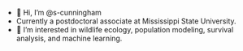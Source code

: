 - 👋 Hi, I’m @s-cunningham
- Currently a postdoctoral associate at Mississippi State University. 
- 👀 I’m interested in wildlife ecology, population modeling, survival analysis, and machine learning. 


<!---
s-cunningham/s-cunningham is a ✨ special ✨ repository because its `README.md` (this file) appears on your GitHub profile.
You can click the Preview link to take a look at your changes.
- 💞️ I’m looking to collaborate on ...
- 📫 How to reach me ...
👀 I’m interested in wildlife ecology, population modeling, survival analysis, and machine learning. 
- :mortar_board: I am currently in my final year as a PhD student. 
    - :deciduous_tree: Investigating survival and reproduction, and links to landscape gradients, in fishers (*Pekania pennanti*) in northern New York.
    - :rat: Exploring statewide exposure of rodenticide in fishers.
- 🌱 I predominately use R for analyses, but am starting to learn Python. Got any tips or good resources?
- :computer: Currently, most of my repositories are marked as private as I work on my dissertation research, but plan to switch them to public once the manuscripts are published.
--->
